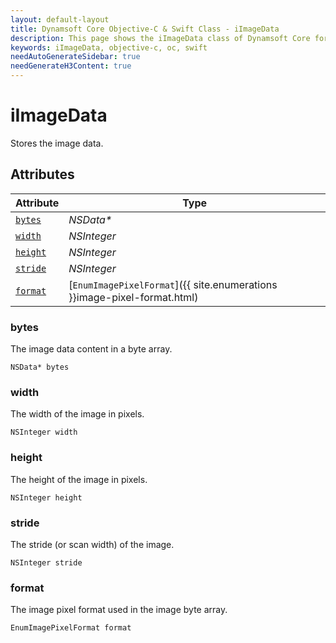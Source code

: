 ```yaml
---
layout: default-layout
title: Dynamsoft Core Objective-C & Swift Class - iImageData
description: This page shows the iImageData class of Dynamsoft Core for iOS SDK.
keywords: iImageData, objective-c, oc, swift
needAutoGenerateSidebar: true
needGenerateH3Content: true
---
```



# iImageData
Stores the image data.  


## Attributes
    
| Attribute | Type |
|---------- | ---- |
| [`bytes`](#bytes) | *NSData\** |
| [`width`](#width) | *NSInteger* |
| [`height`](#height) | *NSInteger* |
| [`stride`](#stride) | *NSInteger* |
| [`format`](#format) | [`EnumImagePixelFormat`]({{ site.enumerations }}image-pixel-format.html) |


### bytes
The image data content in a byte array. 
```objc
NSData* bytes
```

### width
The width of the image in pixels.  
```objc
NSInteger width
```

### height
The height of the image in pixels.  
```objc
NSInteger height
```

### stride
The stride (or scan width) of the image. 
```objc
NSInteger stride
```

### format
The image pixel format used in the image byte array. 
```objc
EnumImagePixelFormat format
```
  


